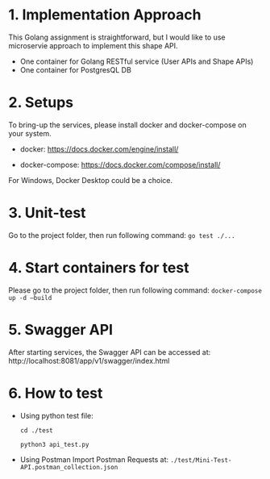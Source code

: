 # 1. Implementation Approach
This Golang assignment is straightforward, but I would like to use microservie approach to implement this shape API.

* One container for Golang RESTful service (User APIs and Shape APIs)
* One container for PostgresQL DB

# 2. Setups 
To bring-up the services, please install docker and docker-compose on your system.
* docker: 
https://docs.docker.com/engine/install/

* docker-compose: 
https://docs.docker.com/compose/install/

For Windows, Docker Desktop could be a choice.

# 3. Unit-test
Go to the project folder, then run following command:
`go test ./...`

# 4. Start containers for test
Please go to the project folder, then run following command:
`docker-compose up -d –build`

# 5. Swagger API
After starting services, the Swagger API can be accessed at:
http://localhost:8081/app/v1/swagger/index.html 

# 6. How to test
* Using python test file: 

    `cd ./test`

    `python3 api_test.py`

* Using Postman
Import Postman Requests at: `./test/Mini-Test-API.postman_collection.json`
